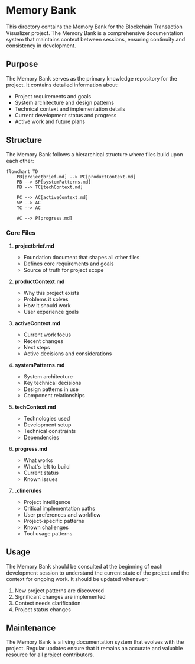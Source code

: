 # Memory Bank

This directory contains the Memory Bank for the Blockchain Transaction Visualizer project. The Memory Bank is a comprehensive documentation system that maintains context between sessions, ensuring continuity and consistency in development.

## Purpose

The Memory Bank serves as the primary knowledge repository for the project. It contains detailed information about:

- Project requirements and goals
- System architecture and design patterns
- Technical context and implementation details
- Current development status and progress
- Active work and future plans

## Structure

The Memory Bank follows a hierarchical structure where files build upon each other:

```mermaid
flowchart TD
    PB[projectbrief.md] --> PC[productContext.md]
    PB --> SP[systemPatterns.md]
    PB --> TC[techContext.md]
    
    PC --> AC[activeContext.md]
    SP --> AC
    TC --> AC
    
    AC --> P[progress.md]
```

### Core Files

1. **projectbrief.md**
   - Foundation document that shapes all other files
   - Defines core requirements and goals
   - Source of truth for project scope

2. **productContext.md**
   - Why this project exists
   - Problems it solves
   - How it should work
   - User experience goals

3. **activeContext.md**
   - Current work focus
   - Recent changes
   - Next steps
   - Active decisions and considerations

4. **systemPatterns.md**
   - System architecture
   - Key technical decisions
   - Design patterns in use
   - Component relationships

5. **techContext.md**
   - Technologies used
   - Development setup
   - Technical constraints
   - Dependencies

6. **progress.md**
   - What works
   - What's left to build
   - Current status
   - Known issues

7. **.clinerules**
   - Project intelligence
   - Critical implementation paths
   - User preferences and workflow
   - Project-specific patterns
   - Known challenges
   - Tool usage patterns

## Usage

The Memory Bank should be consulted at the beginning of each development session to understand the current state of the project and the context for ongoing work. It should be updated whenever:

1. New project patterns are discovered
2. Significant changes are implemented
3. Context needs clarification
4. Project status changes

## Maintenance

The Memory Bank is a living documentation system that evolves with the project. Regular updates ensure that it remains an accurate and valuable resource for all project contributors.

